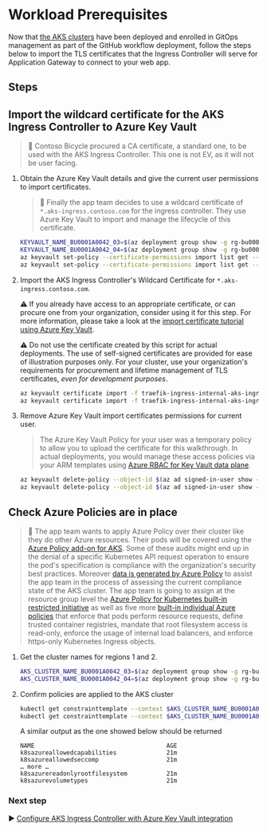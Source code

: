 # Workload Prerequisites

Now that [the AKS clusters](./06-aks-cluster.md) have been deployed and enrolled in GitOps management as part of the GitHub workflow deployment, follow the steps below to import the TLS certificates that the Ingress Controller will serve for Application Gateway to connect to your web app.

## Steps

## Import the wildcard certificate for the AKS Ingress Controller to Azure Key Vault

> :book: Contoso Bicycle procured a CA certificate, a standard one, to be used with the AKS Ingress Controller. This one is not EV, as it will not be user facing.

1. Obtain the Azure Key Vault details and give the current user permissions to import certificates.

   > :book: Finally the app team decides to use a wildcard certificate of `*.aks-ingress.contoso.com` for the ingress controller. They use Azure Key Vault to import and manage the lifecycle of this certificate.

   ```bash
   KEYVAULT_NAME_BU0001A0042_03=$(az deployment group show -g rg-bu0001a0042-03 -n cluster-stamp --query properties.outputs.keyVaultName.value -o tsv)
   KEYVAULT_NAME_BU0001A0042_04=$(az deployment group show -g rg-bu0001a0042-04 -n cluster-stamp --query properties.outputs.keyVaultName.value -o tsv)
   az keyvault set-policy --certificate-permissions import list get --object-id $(az ad signed-in-user show --query 'id' -o tsv) -n $KEYVAULT_NAME_BU0001A0042_03
   az keyvault set-policy --certificate-permissions import list get --object-id $(az ad signed-in-user show --query 'id' -o tsv) -n $KEYVAULT_NAME_BU0001A0042_04
   ```

1. Import the AKS Ingress Controller's Wildcard Certificate for `*.aks-ingress.contoso.com`.

   :warning: If you already have access to an appropriate certificate, or can procure one from your organization, consider using it for this step. For more information, please take a look at the [import certificate tutorial using Azure Key Vault](https://learn.microsoft.com/azure/key-vault/certificates/tutorial-import-certificate#import-a-certificate-to-key-vault).

   :warning: Do not use the certificate created by this script for actual deployments. The use of self-signed certificates are provided for ease of illustration purposes only. For your cluster, use your organization's requirements for procurement and lifetime management of TLS certificates, _even for development purposes_.

   ```bash
   az keyvault certificate import -f traefik-ingress-internal-aks-ingress-contoso-com-tls.pem -n traefik-ingress-internal-aks-ingress-contoso-com-tls --vault-name $KEYVAULT_NAME_BU0001A0042_03
   az keyvault certificate import -f traefik-ingress-internal-aks-ingress-contoso-com-tls.pem -n traefik-ingress-internal-aks-ingress-contoso-com-tls --vault-name $KEYVAULT_NAME_BU0001A0042_04
   ```

1. Remove Azure Key Vault import certificates permissions for current user.

   > The Azure Key Vault Policy for your user was a temporary policy to allow you to upload the certificate for this walkthrough. In actual deployments, you would manage these access policies via your ARM templates using [Azure RBAC for Key Vault data plane](https://learn.microsoft.com/azure/key-vault/general/secure-your-key-vault#data-plane-and-access-policies).

   ```bash
   az keyvault delete-policy --object-id $(az ad signed-in-user show --query 'id' -o tsv) -n $KEYVAULT_NAME_BU0001A0042_03
   az keyvault delete-policy --object-id $(az ad signed-in-user show --query 'id' -o tsv) -n $KEYVAULT_NAME_BU0001A0042_04
   ```

## Check Azure Policies are in place

> :book: The app team wants to apply Azure Policy over their cluster like they do other Azure resources. Their pods will be covered using the [Azure Policy add-on for AKS](https://learn.microsoft.com/azure/aks/use-pod-security-on-azure-policy). Some of these audits might end up in the denial of a specific Kubernetes API request operation to ensure the pod's specification is compliance with the organization's security best practices. Moreover [data is generated by Azure Policy](https://learn.microsoft.com/azure/governance/policy/how-to/get-compliance-data) to assist the app team in the process of assessing the current compliance state of the AKS cluster. The app team is going to assign at the resource group level the [Azure Policy for Kubernetes built-in restricted initiative](https://learn.microsoft.com/azure/aks/use-pod-security-on-azure-policy#built-in-policy-initiatives) as well as five more [built-in individual Azure policies](https://learn.microsoft.com/azure/aks/policy-samples#microsoftcontainerservice) that enforce that pods perform resource requests, define trusted container registries, mandate that root filesystem access is read-only, enforce the usage of internal load balancers, and enforce https-only Kubernetes Ingress objects.

1. Get the cluster names for regions 1 and 2.

   ```bash
   AKS_CLUSTER_NAME_BU0001A0042_03=$(az deployment group show -g rg-bu0001a0042-03 -n cluster-stamp --query properties.outputs.aksClusterName.value -o tsv)
   AKS_CLUSTER_NAME_BU0001A0042_04=$(az deployment group show -g rg-bu0001a0042-04 -n cluster-stamp --query properties.outputs.aksClusterName.value -o tsv)
   ```

1. Confirm policies are applied to the AKS cluster

   ```bash
   kubectl get constrainttemplate --context $AKS_CLUSTER_NAME_BU0001A0042_03_AKS_MRB
   kubectl get constrainttemplate --context $AKS_CLUSTER_NAME_BU0001A0042_04_AKS_MRB
   ```

   A similar output as the one showed below should be returned

   ```output
   NAME                                     AGE
   k8sazureallowedcapabilities              21m
   k8sazureallowedseccomp                   21m
   … more …
   k8sazurereadonlyrootfilesystem           21m
   k8sazurevolumetypes                      21m
   ```

### Next step

:arrow_forward: [Configure AKS Ingress Controller with Azure Key Vault integration](./08-secret-managment-and-ingress-controller.md)
